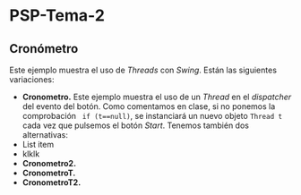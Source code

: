 # PSP-Tema-2
## Cronómetro
Este ejemplo muestra el uso de *Threads* con *Swing*. Están las siguientes variaciones:

 - **Cronometro.** Este ejemplo muestra el uso de un *Thread* en el *dispatcher* del evento del botón. Como comentamos en clase, si no ponemos la comprobación ` if (t==null)`, se instanciará un nuevo objeto `Thread t` cada vez que pulsemos el botón *Start*. Tenemos también dos alternativas:
 - List item
 - klklk
 - **Cronometro2.**
 - **CronometroT.**
 - **CronometroT2.**

<!--stackedit_data:
eyJoaXN0b3J5IjpbMTA4MjUxNTk2OCwtMjEzOTY2NzI3MiwxMT
Y3NjAxMjM1XX0=
-->